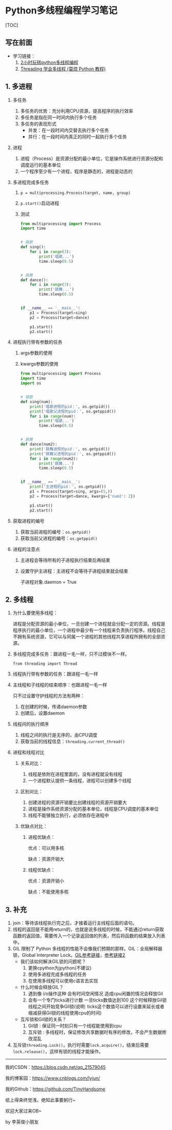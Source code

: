 # Python多线程编程学习笔记

[TOC]

## 写在前面

- 学习链接：
  1. [2小时玩转python多线程编程](https://www.bilibili.com/video/BV1fz4y1D7tU?from=search&seid=192937895652481093)
  2. [Threading 学会多线程 (莫烦 Python 教程)](https://www.bilibili.com/video/BV1jW411Y7Wj)

## 1. 多进程

1. 多任务

   1. 多任务的优势：充分利用CPU资源，提高程序的执行效率
   2. 多任务是指在同一时间内执行多个任务
   3. 多任务的表现形式
      - 并发：在一段时间内交替去执行多个任务
      - 并行：在一段时间内真正的同时一起执行多个任务

2. 进程

   1. 进程（Process）是资源分配的最小单位，它是操作系统进行资源分配和调度运行的基本单位
   2. 一个程序至少有一个进程，程序是静态的，进程是动态的

3. 多进程完成多任务

   1. `p = multiprocessing.Process(target, name, group)`

   2. `p.start()`启动进程

   3. 测试

      ```python
      from multiprocessing import Process
      import time
      
      
      # 唱歌
      def sing():
          for i in range(3):
              print('唱歌...')
              time.sleep(0.5)
      
      
      # 跳舞
      def dance():
          for i in range(3):
              print('跳舞...')
              time.sleep(0.5)
      
      
      if __name__ == '__main__':
          p1 = Process(target=sing)
          p2 = Process(target=dance)
      
          p1.start()
          p2.start()
      ```

4. 进程执行带有参数的任务

   1. args参数的使用

   2. kwargs参数的使用

      ```python
      from multiprocessing import Process
      import time
      import os
      
      
      # 唱歌
      def sing(num):
          print('唱歌进程的pid：', os.getpid())
          print('唱歌父进程的pid：', os.getppid())
          for i in range(num):
              print('唱歌...')
              time.sleep(0.5)
      
      
      # 跳舞
      def dance(num2):
          print('跳舞进程的pid：', os.getpid())
          print('跳舞父进程的pid：', os.getppid())
          for i in range(num2):
              print('跳舞...')
              time.sleep(0.5)
      
      
      if __name__ == '__main__':
          print('主进程的pid：', os.getpid())
          p1 = Process(target=sing, args=(5,))
          p2 = Process(target=dance, kwargs={'num2': 2})
      
          p1.start()
          p2.start()
      ```

5. 获取进程的编号

   1. 获取当前进程的编号：`os.getpid()`
   2. 获取当前父进程的编号：`os.getppid()`

6. 进程的注意点

   1. 主进程会等待所有的子进程执行结束后再结束

   2. 设置守护主进程：主进程不会等待子进程结束就会结束

      子进程对象.daemon = True

## 2. 多线程

1. 为什么要使用多线程：

   进程是分配资源的最小单位，一旦创建一个进程就会分配一定的资源。线程是程序执行的最小单位，一个进程中最少有一个线程来负责执行程序。线程自己不拥有系统资源，它可以与同属一个进程的其他线程共享进程所拥有的全部资源。

2. 多线程完成多任务：跟进程一毛一样，只不过模块不一样。

   `from threading import Thread`

3. 线程执行带有参数的任务：跟进程一毛一样

4. 主线程和子线程的结束顺序：也跟进程一毛一样

   只不过设置守护线程的方法有两种：

   1. 在创建的时候，传递daemon参数
   2. 创建后，设置daemon

5. 线程间的执行顺序

   1. 线程之间的执行是无序的，由CPU调度
   2. 获取当前的线程信息：`threading.current_thread()`

6. 进程和线程对比

   1. 关系对比：

      1. 线程是依附在进程里面的，没有进程就没有线程
      2. 一个进程默认提供一条线程，进程可以创建多个线程

   2. 区别对比：

      1. 创建进程的资源开销要比创建线程的资源开销要大
      2. 进程是操作系统资源分配的基本单位，线程是CPU调度的基本单位
      3. 线程不能够独立执行，必须依存在进程中

   3. 优缺点对比：

      1. 进程优缺点：

         优点：可以用多核

         缺点：资源开销大

      2. 线程优缺点：

         优点：资源开销小

         缺点：不能使用多核

## 3. 补充

1. join：等待该线程执行完之后，才接着运行主线程后面的语句。
2. 线程的返回是不能用return的，也就是说多线程的时候，不能通过return获取函数的返回值，需要传入一个记录返回值的列表，然后将函数的结果放入列表中。
3. GIL 限制了 Python 多线程的性能不会像我们预期的那样。GIL：全局解释器锁，Global Interpreter Lock。[GIL参考链接](http://c.biancheng.net/view/5537.html)，[参考链接2](https://blog.csdn.net/weixin_41594007/article/details/79485847)
   - 我们该如何解决GIL锁的问题呢？
     1. 更换cpython为jpython(不建议)
     2. 使用多进程完成多线程的任务
     3. 在使用多线程可以使用c语言去实现
   - 什么时候会释放GIL？
     1. 遇到像 i/o操作这种 会有时间空闲情况 造成cpu闲置的情况会释放Gil
     2. 会有一个专门ticks进行计数 一旦ticks数值达到100 这个时候释放Gil锁 线程之间开始竞争Gil锁(说明:   ticks这个数值可以进行设置来延长或者缩减获得Gil锁的线程使用cpu的时间)
   - 互斥锁和Gil锁的关系？
     1. Gil锁 : 保证同一时刻只有一个线程能使用到cpu
     2. 互斥锁 : 多线程时，保证修改共享数据时有序的修改，不会产生数据修改混乱
4. 互斥锁`threading.Lock()`，执行时需要`lock.acquire()`，结束后需要`lock.release()`，这样有锁的线程才能操作。

------

我的CSDN：https://blog.csdn.net/qq_21579045

我的博客园：https://www.cnblogs.com/lyjun/

我的Github：https://github.com/TinyHandsome

纸上得来终觉浅，绝知此事要躬行~

欢迎大家过来OB~

by 李英俊小朋友
